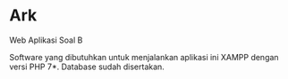 # Ark
Web Aplikasi Soal B

Software yang dibutuhkan untuk menjalankan aplikasi ini XAMPP dengan versi PHP 7*. Database sudah disertakan. 
